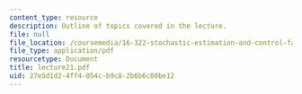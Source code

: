 ```yaml
---
content_type: resource
description: Outline of topics covered in the lecture.
file: null
file_location: /coursemedia/16-322-stochastic-estimation-and-control-fall-2004/27e5d1d24ff4054cb9c82b6b6c00be12_lecture21.pdf
file_type: application/pdf
resourcetype: Document
title: lecture21.pdf
uid: 27e5d1d2-4ff4-054c-b9c8-2b6b6c00be12
---
```

